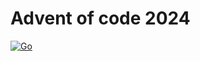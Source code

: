 # Advent of code 2024
[![Go](https://github.com/Acollie/AOC-24/actions/workflows/go.yml/badge.svg)](https://github.com/Acollie/AOC-24/actions/workflows/go.yml)